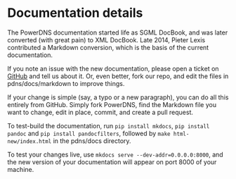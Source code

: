 # Documentation details
The PowerDNS documentation started life as SGML DocBook, and was later converted (with great pain) to XML DocBook. Late 2014, 
Pieter Lexis contributed a Markdown conversion, which is the basis of the current documentation.

If you note an issue with the new documentation, please open a ticket on
[GitHub](https://github.com/powerdns/pdns/issues) and tell us about it. Or, even
better, fork our repo, and edit the files in pdns/docs/markdown to improve things.

If your change is simple (say, a typo or a new paragraph), you can do all this 
entirely from GitHub. Simply fork PowerDNS, find the Markdown file you want to change, 
edit in place, commit, and create a pull request.

To test-build the documentation, run `pip install mkdocs`, `pip install pandoc`
and `pip install pandocfilters`, followed by `make html-new/index.html` in the
pdns/docs directory.

To test your changes live, use `mkdocs serve --dev-addr=0.0.0.0:8000`, and the new version
of your documentation will appear on port 8000 of your machine.

